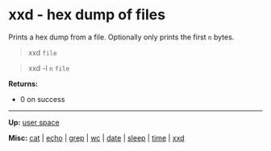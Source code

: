 # xxd - hex dump of files

Prints a hex dump from a file. Optionally only prints the first `n` bytes.

> xxd `file` 

> xxd -l `n` `file`

**Returns:**
- 0 on success

---
**Up:** [user space](../userspace.md)

**Misc:** [cat](cat.md) | [echo](echo.md) | [grep](grep.md) | [wc](wc.md) | [date](date.md) | [sleep](sleep.md) | [time](time.md) | [xxd](xxd.md)
